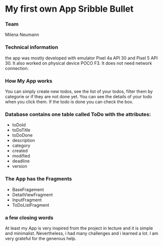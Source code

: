 # My first own App Sribble Bullet

### Team
Milena Neumann

### Technical information
the app was mostly developed with emulator Pixel 4a API 30 and Pixel 5 API 30.
It also worked on physical device POCO F3.
It does not need network connection.

### How My App works
You can simply create new todos, see the list of your todos, filter them by categorie or if they are not done yet.
You can see the details of your todo when you click them.
If the todo is done you can check the box.


### Database contains one table called ToDo with the attributes:
 - toDoId
 - toDoTitle
 - toDoDone
 - description
 - category
 - created
 - modified
 - deadline
 - version

### The App has the Fragments
 - BaseFragement
 - DetailViewFragment
 - InputFragment
 - ToDoListFragment

### a few closing words
At least my App is very inspired from the project in lecture and it is simple and minimalist.
Nevertheless, i had many challenges and i learned a lot.
I am very grateful for the generous help.
